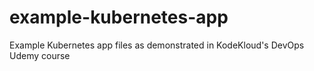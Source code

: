 # example-kubernetes-app
Example Kubernetes app files as demonstrated in KodeKloud's DevOps Udemy course
